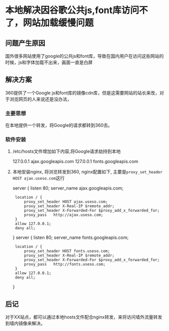 # 本地解决因谷歌公共js,font库访问不了，网站加载缓慢问题
## 问题产生原因
国外很多网站使用了google的公共js和font库，导致在国内用户在访问这些网站的时候，js和字体加载不出来，画面一直是白屏
## 解决方案
360提供了一个Google js和font库的镜像cdn库，但是这需要网站的站长来改，对于浏览网页的人来说还是没办法，
### 主要思想
在本地提供一个转发，将Google的请求都转到360去。
### 软件安装
1. /etc/hosts文件增加如下内容,将Google请求劫持到本地

    127.0.0.1 ajax.googleapis.com
    127.0.0.1 fonts.googleapis.com

2. 本地安装nginx, 将浏览转发到360, nginx配置如下, 主要是`proxy_set_header HOST ajax.useso.com`这行

    server {
        listen 80;
        server_name ajax.googleapis.com;
    
        location / {
            proxy_set_header HOST ajax.useso.com;
            proxy_set_header X-Real-IP $remote_addr;
            proxy_set_header X-Forwarded-For $proxy_add_x_forwarded_for;
            proxy_pass   http://ajax.useso.com;
        }
        allow 127.0.0.1;
        deny all;
    }
    server {
        listen 80;
        server_name fonts.googleapis.com;
    
        location / {
            proxy_set_header HOST fonts.useso.com;
            proxy_set_header X-Real-IP $remote_addr;
            proxy_set_header X-Forwarded-For $proxy_add_x_forwarded_for;
            proxy_pass   http://fonts.useso.com;
        }
        allow 127.0.0.1;
        deny all;
    }

## 后记
对于XX站点，都可以通过本地hosts文件配合nginx转发，来将访问墙外流量转发到墙内镜像来解决。

